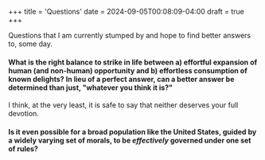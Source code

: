 +++
title = 'Questions'
date = 2024-09-05T00:08:09-04:00
draft = true
+++

Questions that I am currently stumped by and hope to find better answers to, some day.

#### What is the right balance to strike in life between a) effortful expansion of human (and non-human) opportunity and b) effortless consumption of known delights? In lieu of a perfect answer, can a better answer be determined than just, "whatever you think it is?"

I think, at the very least, it is safe to say that neither deserves your full devotion.

#### Is it even possible for a broad population like the United States, guided by a widely varying set of morals, to be _effectively_ governed under one set of rules?
